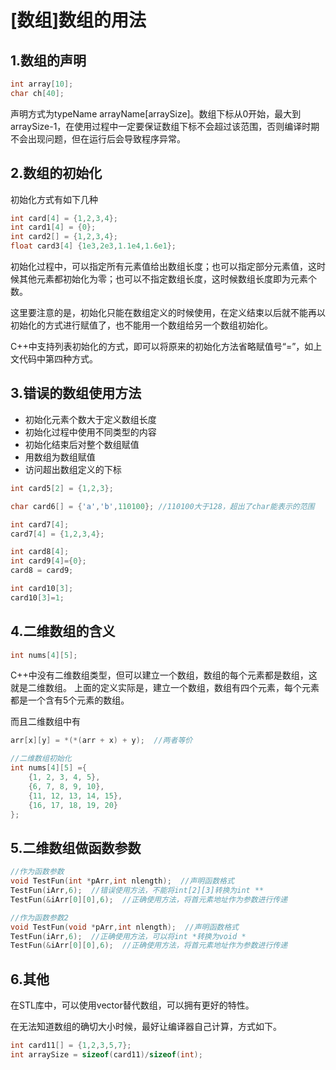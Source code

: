 # [数组]数组的用法

## 1.数组的声明

```C++
int array[10];
char ch[40];
```

声明方式为typeName arrayName[arraySize]。数组下标从0开始，最大到arraySize-1，在使用过程中一定要保证数组下标不会超过该范围，否则编译时期不会出现问题，但在运行后会导致程序异常。

## 2.数组的初始化

初始化方式有如下几种

```C++
int card[4] = {1,2,3,4};
int card1[4] = {0};
int card2[] = {1,2,3,4};
float card3[4] {1e3,2e3,1.1e4,1.6e1};
```

初始化过程中，可以指定所有元素值给出数组长度；也可以指定部分元素值，这时候其他元素都初始化为零；也可以不指定数组长度，这时候数组长度即为元素个数。

这里要注意的是，初始化只能在数组定义的时候使用，在定义结束以后就不能再以初始化的方式进行赋值了，也不能用一个数组给另一个数组初始化。

C++中支持列表初始化的方式，即可以将原来的初始化方法省略赋值号“=”，如上文代码中第四种方式。

## 3.错误的数组使用方法

* 初始化元素个数大于定义数组长度
* 初始化过程中使用不同类型的内容
* 初始化结束后对整个数组赋值
* 用数组为数组赋值
* 访问超出数组定义的下标

```C++
int card5[2] = {1,2,3};

char card6[] = {'a','b',110100}; //110100大于128，超出了char能表示的范围

int card7[4];
card7[4] = {1,2,3,4};

int card8[4];
int card9[4]={0};
card8 = card9;

int card10[3];
card10[3]=1;
```

## 4.二维数组的含义

```C++
int nums[4][5];
```

C++中没有二维数组类型，但可以建立一个数组，数组的每个元素都是数组，这就是二维数组。
上面的定义实际是，建立一个数组，数组有四个元素，每个元素都是一个含有5个元素的数组。

而且二维数组中有

```C++
arr[x][y] = *(*(arr + x) + y);  //两者等价
```

```C++
//二维数组初始化
int nums[4][5] ={
    {1, 2, 3, 4, 5},
    {6, 7, 8, 9, 10},
    {11, 12, 13, 14, 15},
    {16, 17, 18, 19, 20}
};
```

## 5.二维数组做函数参数

```C++
//作为函数参数
void TestFun(int *pArr,int nlength);  //声明函数格式
TestFun(iArr,6);  //错误使用方法，不能将int[2][3]转换为int **
TestFun(&iArr[0][0],6);  //正确使用方法，将首元素地址作为参数进行传递

//作为函数参数2
void TestFun(void *pArr,int nlength);  //声明函数格式
TestFun(iArr,6);  //正确使用方法，可以将int *转换为void *
TestFun(&iArr[0][0],6);  //正确使用方法，将首元素地址作为参数进行传递
```

## 6.其他

在STL库中，可以使用vector替代数组，可以拥有更好的特性。

在无法知道数组的确切大小时候，最好让编译器自己计算，方式如下。

```C++
int card11[] = {1,2,3,5,7};
int arraySize = sizeof(card11)/sizeof(int);
```
